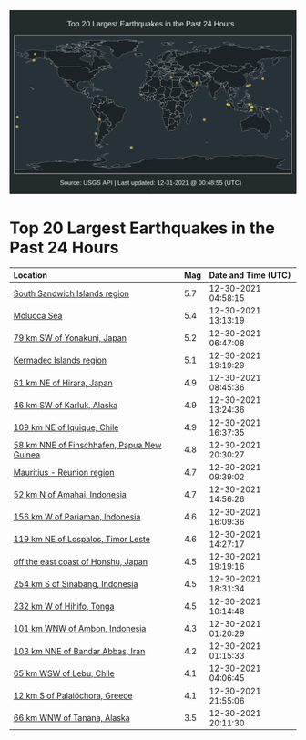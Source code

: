 ![Map](./map.png)

# Top 20 Largest Earthquakes in the Past 24 Hours

| Location | Mag | Date and Time (UTC) |
|:---|:---|:---|
| [South Sandwich Islands region](https://earthquake.usgs.gov/earthquakes/eventpage/us7000g7w5) | 5.7 | 12-30-2021 04:58:15 |
| [Molucca Sea](https://earthquake.usgs.gov/earthquakes/eventpage/us7000g7yh) | 5.4 | 12-30-2021 13:13:19 |
| [79 km SW of Yonakuni, Japan](https://earthquake.usgs.gov/earthquakes/eventpage/us7000g7wt) | 5.2 | 12-30-2021 06:47:08 |
| [Kermadec Islands region](https://earthquake.usgs.gov/earthquakes/eventpage/us7000g81c) | 5.1 | 12-30-2021 19:19:29 |
| [61 km NE of Hirara, Japan](https://earthquake.usgs.gov/earthquakes/eventpage/us7000g7xd) | 4.9 | 12-30-2021 08:45:36 |
| [46 km SW of Karluk, Alaska](https://earthquake.usgs.gov/earthquakes/eventpage/ak021gq7i6k6) | 4.9 | 12-30-2021 13:24:36 |
| [109 km NE of Iquique, Chile](https://earthquake.usgs.gov/earthquakes/eventpage/us7000g805) | 4.9 | 12-30-2021 16:37:35 |
| [58 km NNE of Finschhafen, Papua New Guinea](https://earthquake.usgs.gov/earthquakes/eventpage/us7000g81t) | 4.8 | 12-30-2021 20:30:27 |
| [Mauritius - Reunion region](https://earthquake.usgs.gov/earthquakes/eventpage/us7000g7xq) | 4.7 | 12-30-2021 09:39:02 |
| [52 km N of Amahai, Indonesia](https://earthquake.usgs.gov/earthquakes/eventpage/us7000g7zl) | 4.7 | 12-30-2021 14:56:26 |
| [156 km W of Pariaman, Indonesia](https://earthquake.usgs.gov/earthquakes/eventpage/us7000g801) | 4.6 | 12-30-2021 16:09:36 |
| [119 km NE of Lospalos, Timor Leste](https://earthquake.usgs.gov/earthquakes/eventpage/us7000g7ze) | 4.6 | 12-30-2021 14:27:17 |
| [off the east coast of Honshu, Japan](https://earthquake.usgs.gov/earthquakes/eventpage/us7000g81e) | 4.5 | 12-30-2021 19:19:16 |
| [254 km S of Sinabang, Indonesia](https://earthquake.usgs.gov/earthquakes/eventpage/us7000g80u) | 4.5 | 12-30-2021 18:31:34 |
| [232 km W of Hihifo, Tonga](https://earthquake.usgs.gov/earthquakes/eventpage/us7000g7xu) | 4.5 | 12-30-2021 10:14:48 |
| [101 km WNW of Ambon, Indonesia](https://earthquake.usgs.gov/earthquakes/eventpage/us7000g7vg) | 4.3 | 12-30-2021 01:20:29 |
| [103 km NNE of Bandar Abbas, Iran](https://earthquake.usgs.gov/earthquakes/eventpage/us7000g7vf) | 4.2 | 12-30-2021 01:15:33 |
| [65 km WSW of Lebu, Chile](https://earthquake.usgs.gov/earthquakes/eventpage/us7000g7vx) | 4.1 | 12-30-2021 04:06:45 |
| [12 km S of Palaióchora, Greece](https://earthquake.usgs.gov/earthquakes/eventpage/us7000g82q) | 4.1 | 12-30-2021 21:55:06 |
| [66 km WNW of Tanana, Alaska](https://earthquake.usgs.gov/earthquakes/eventpage/ak021gqblfbq) | 3.5 | 12-30-2021 20:11:30 |
